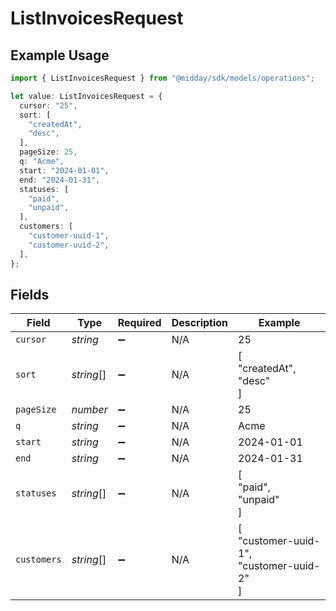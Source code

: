 # ListInvoicesRequest

## Example Usage

```typescript
import { ListInvoicesRequest } from "@midday/sdk/models/operations";

let value: ListInvoicesRequest = {
  cursor: "25",
  sort: [
    "createdAt",
    "desc",
  ],
  pageSize: 25,
  q: "Acme",
  start: "2024-01-01",
  end: "2024-01-31",
  statuses: [
    "paid",
    "unpaid",
  ],
  customers: [
    "customer-uuid-1",
    "customer-uuid-2",
  ],
};
```

## Fields

| Field                                    | Type                                     | Required                                 | Description                              | Example                                  |
| ---------------------------------------- | ---------------------------------------- | ---------------------------------------- | ---------------------------------------- | ---------------------------------------- |
| `cursor`                                 | *string*                                 | :heavy_minus_sign:                       | N/A                                      | 25                                       |
| `sort`                                   | *string*[]                               | :heavy_minus_sign:                       | N/A                                      | [<br/>"createdAt",<br/>"desc"<br/>]      |
| `pageSize`                               | *number*                                 | :heavy_minus_sign:                       | N/A                                      | 25                                       |
| `q`                                      | *string*                                 | :heavy_minus_sign:                       | N/A                                      | Acme                                     |
| `start`                                  | *string*                                 | :heavy_minus_sign:                       | N/A                                      | 2024-01-01                               |
| `end`                                    | *string*                                 | :heavy_minus_sign:                       | N/A                                      | 2024-01-31                               |
| `statuses`                               | *string*[]                               | :heavy_minus_sign:                       | N/A                                      | [<br/>"paid",<br/>"unpaid"<br/>]         |
| `customers`                              | *string*[]                               | :heavy_minus_sign:                       | N/A                                      | [<br/>"customer-uuid-1",<br/>"customer-uuid-2"<br/>] |